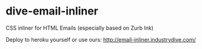 # dive-email-inliner
CSS inliner for HTML Emails (especially based on Zurb Ink)

Deploy to heroku yourself or use ours: http://email-inliner.industrydive.com/